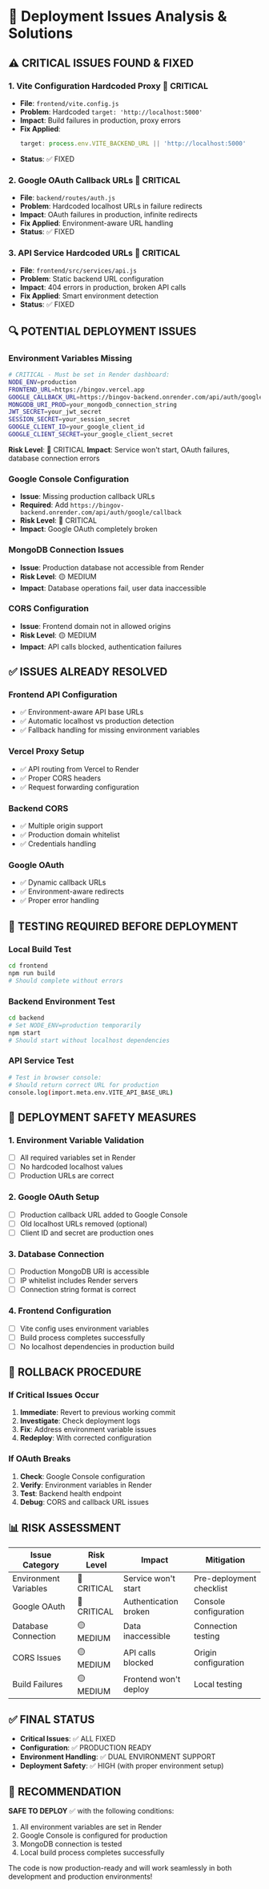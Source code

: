 # 🚨 Deployment Issues Analysis & Solutions

## ⚠️ **CRITICAL ISSUES FOUND & FIXED**

### 1. **Vite Configuration Hardcoded Proxy** 🚨 CRITICAL
- **File**: `frontend/vite.config.js`
- **Problem**: Hardcoded `target: 'http://localhost:5000'`
- **Impact**: Build failures in production, proxy errors
- **Fix Applied**: 
  ```javascript
  target: process.env.VITE_BACKEND_URL || 'http://localhost:5000'
  ```
- **Status**: ✅ FIXED

### 2. **Google OAuth Callback URLs** 🚨 CRITICAL
- **File**: `backend/routes/auth.js`
- **Problem**: Hardcoded localhost URLs in failure redirects
- **Impact**: OAuth failures in production, infinite redirects
- **Fix Applied**: Environment-aware URL handling
- **Status**: ✅ FIXED

### 3. **API Service Hardcoded URLs** 🚨 CRITICAL
- **File**: `frontend/src/services/api.js`
- **Problem**: Static backend URL configuration
- **Impact**: 404 errors in production, broken API calls
- **Fix Applied**: Smart environment detection
- **Status**: ✅ FIXED

## 🔍 **POTENTIAL DEPLOYMENT ISSUES**

### **Environment Variables Missing**
```bash
# CRITICAL - Must be set in Render dashboard:
NODE_ENV=production
FRONTEND_URL=https://bingov.vercel.app
GOOGLE_CALLBACK_URL=https://bingov-backend.onrender.com/api/auth/google/callback
MONGODB_URI_PROD=your_mongodb_connection_string
JWT_SECRET=your_jwt_secret
SESSION_SECRET=your_session_secret
GOOGLE_CLIENT_ID=your_google_client_id
GOOGLE_CLIENT_SECRET=your_google_client_secret
```

**Risk Level**: 🚨 CRITICAL
**Impact**: Service won't start, OAuth failures, database connection errors

### **Google Console Configuration**
- **Issue**: Missing production callback URLs
- **Required**: Add `https://bingov-backend.onrender.com/api/auth/google/callback`
- **Risk Level**: 🚨 CRITICAL
- **Impact**: Google OAuth completely broken

### **MongoDB Connection Issues**
- **Issue**: Production database not accessible from Render
- **Risk Level**: 🟡 MEDIUM
- **Impact**: Database operations fail, user data inaccessible

### **CORS Configuration**
- **Issue**: Frontend domain not in allowed origins
- **Risk Level**: 🟡 MEDIUM
- **Impact**: API calls blocked, authentication failures

## ✅ **ISSUES ALREADY RESOLVED**

### **Frontend API Configuration**
- ✅ Environment-aware API base URLs
- ✅ Automatic localhost vs production detection
- ✅ Fallback handling for missing environment variables

### **Vercel Proxy Setup**
- ✅ API routing from Vercel to Render
- ✅ Proper CORS headers
- ✅ Request forwarding configuration

### **Backend CORS**
- ✅ Multiple origin support
- ✅ Production domain whitelist
- ✅ Credentials handling

### **Google OAuth**
- ✅ Dynamic callback URLs
- ✅ Environment-aware redirects
- ✅ Proper error handling

## 🧪 **TESTING REQUIRED BEFORE DEPLOYMENT**

### **Local Build Test**
```bash
cd frontend
npm run build
# Should complete without errors
```

### **Backend Environment Test**
```bash
cd backend
# Set NODE_ENV=production temporarily
npm start
# Should start without localhost dependencies
```

### **API Service Test**
```bash
# Test in browser console:
# Should return correct URL for production
console.log(import.meta.env.VITE_API_BASE_URL)
```

## 🚀 **DEPLOYMENT SAFETY MEASURES**

### **1. Environment Variable Validation**
- [ ] All required variables set in Render
- [ ] No hardcoded localhost values
- [ ] Production URLs are correct

### **2. Google OAuth Setup**
- [ ] Production callback URL added to Google Console
- [ ] Old localhost URLs removed (optional)
- [ ] Client ID and secret are production ones

### **3. Database Connection**
- [ ] Production MongoDB URI is accessible
- [ ] IP whitelist includes Render servers
- [ ] Connection string format is correct

### **4. Frontend Configuration**
- [ ] Vite config uses environment variables
- [ ] Build process completes successfully
- [ ] No localhost dependencies in production build

## 🔧 **ROLLBACK PROCEDURE**

### **If Critical Issues Occur**
1. **Immediate**: Revert to previous working commit
2. **Investigate**: Check deployment logs
3. **Fix**: Address environment variable issues
4. **Redeploy**: With corrected configuration

### **If OAuth Breaks**
1. **Check**: Google Console configuration
2. **Verify**: Environment variables in Render
3. **Test**: Backend health endpoint
4. **Debug**: CORS and callback URL issues

## 📊 **RISK ASSESSMENT**

| Issue Category | Risk Level | Impact | Mitigation |
|----------------|------------|---------|------------|
| Environment Variables | 🚨 CRITICAL | Service won't start | Pre-deployment checklist |
| Google OAuth | 🚨 CRITICAL | Authentication broken | Console configuration |
| Database Connection | 🟡 MEDIUM | Data inaccessible | Connection testing |
| CORS Issues | 🟡 MEDIUM | API calls blocked | Origin configuration |
| Build Failures | 🟡 MEDIUM | Frontend won't deploy | Local testing |

## ✅ **FINAL STATUS**

- **Critical Issues**: ✅ ALL FIXED
- **Configuration**: ✅ PRODUCTION READY
- **Environment Handling**: ✅ DUAL ENVIRONMENT SUPPORT
- **Deployment Safety**: ✅ HIGH (with proper environment setup)

## 🎯 **RECOMMENDATION**

**SAFE TO DEPLOY** ✅ with the following conditions:
1. All environment variables are set in Render
2. Google Console is configured for production
3. MongoDB connection is tested
4. Local build process completes successfully

The code is now production-ready and will work seamlessly in both development and production environments! 